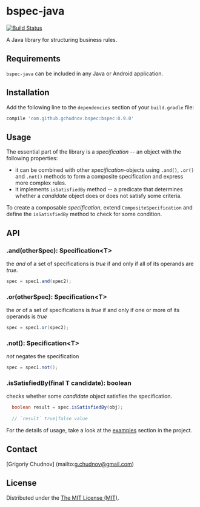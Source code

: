 # bspec-java
[![Build Status](https://travis-ci.org/gchudnov/bspec-java.svg)](https://travis-ci.org/gchudnov/bspec-java)

A Java library for structuring business rules.

## Requirements

`bspec-java` can be included in any Java or Android application.


## Installation

Add the following line to the `dependencies` section of your `build.gradle` file:

```groovy
compile 'com.github.gchudnov.bspec:bspec:0.9.0'
```

## Usage
The essential part of the library is a *specification* -- an object with the following properties:
* it can be combined with other *specification*-objects using `.and()`, `.or()` and `.not()` methods to form a composite specification and express more complex rules.
* it implements `isSatisfiedBy` method -- a predicate that determines whether a *candidate* object does or does not satisfy some criteria.

To create a composable *specification*, extend `CompositeSpecification` and define the `isSatisfiedBy` method to check for some condition.

## API

### .and(otherSpec): Specification&lt;T&gt;
the _and_ of a set of specifications is *true* if and only if all of its operands are *true*. 
```java
spec = spec1.and(spec2);
```

### .or(otherSpec): Specification&lt;T&gt;
the _or_ of a set of specifications is *true* if and only if one or more of its operands is *true*
```java
spec = spec1.or(spec2);
```

### .not(): Specification&lt;T&gt;
_not_ negates the specification
```java
spec = spec1.not();
```

### .isSatisfiedBy(final T candidate): boolean
checks whether some _candidate_ object satisfies the specification.

```java
  boolean result = spec.isSatisfiedBy(obj);
  
  // `result` true|false value
```


For the details of usage, take a look at the [examples](/samples) section in the project.

## Contact

[Grigoriy Chudnov] (mailto:g.chudnov@gmail.com)


## License

Distributed under the [The MIT License (MIT)](https://github.com/gchudnov/bspec-java/blob/master/LICENSE).
